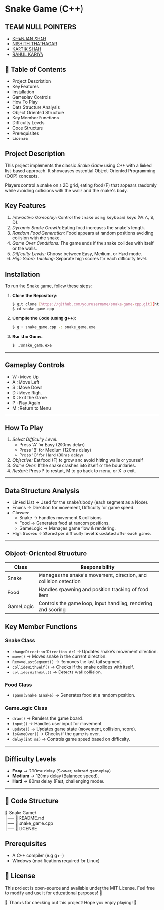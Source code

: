 # Snake Game (C++)

## TEAM NULL POINTERS

- [KHANJAN SHAH](https://github.com/khanjanshah2006)
- [NISHITH THATHAGAR](https://github.com/Nishith1130)
- [KARTIK SHAH](https://github.com/Kartik21407)
- [RAHUL KARIYA](https://github.com/RahulKariya049)

## 🌟 Table of Contents
- Project Description
- Key Features
- Installation
- Gameplay Controls
- How To Play
- Data Structure Analysis
- Object Oriented Structure
- Key Member Functions
- Difficulty Levels
- Code Structure
- Prerequisites
- License

## Project Description

This project implements the classic *Snake Game* using C++ with a linked list-based approach. It showcases essential Object-Oriented Programming (OOP) concepts.

Players control a snake on a 2D grid, eating food (F) that appears randomly while avoiding collisions with the walls and the snake's body.

## Key Features

1. *Interactive Gameplay:* Control the snake using keyboard keys (W, A, S, D).
2. *Dynamic Snake Growth:* Eating food increases the snake's length.
3. *Random Food Generation:* Food appears at random positions avoiding collision with the snake.
4. *Game Over Conditions:* The game ends if the snake collides with itself or the walls.
5. *Difficulty Levels:* Choose between Easy, Medium, or Hard mode.
6. *High Score Tracking:* Separate high scores for each difficulty level.

## Installation

To run the Snake game, follow these steps:
1.  **Clone the Repository:**
    ```bash
    $ git clone [https://github.com/yourusername/snake-game-cpp.git](https://github.com/yourusername/snake-game-cpp.git)
    $ cd snake-game-cpp
    ```
2.  **Compile the Code (using g++):**
    ```bash
    $ g++ snake_game.cpp -o snake_game.exe
    ```
3.  **Run the Game:**
    ```bash
    $ ./snake_game.exe
    ```
---

## Gameplay Controls

- W : Move Up  
- A : Move Left  
- S : Move Down  
- D : Move Right  
- X : Exit the Game  
- P : Play Again  
- M : Return to Menu  
---

## How To Play

1. *Select Difficulty Level:*
   - Press 'A' for Easy (200ms delay)
   - Press 'B' for Medium (120ms delay)
   - Press 'C' for Hard (80ms delay)
3. *Objective:* Eat food (F) to grow and avoid hitting walls or yourself.
4. *Game Over:* If the snake crashes into itself or the boundaries.
5. *Restart:* Press P to restart, M to go back to menu, or X to exit.

---
## Data Structure Analysis

- Linked List → Used for the snake’s body (each segment as a Node).
- Enums → Direction for movement, Difficulty for game speed.
- Classes:
    - Snake → Handles movement & collisions.
    - Food → Generates food at random positions.
    - GameLogic → Manages game flow & rendering.
- High Scores → Stored per difficulty level & updated after each game.

---

## Object-Oriented Structure

| Class           | Responsibility                                                   |
|----------------|-----------------------------------------------------------------|
| Snake| Manages the snake's movement, direction, and collision detection |
| Food | Handles spawning and position tracking of food item|
| GameLogic | Controls the game loop, input handling, rendering and scoring|

## Key Member Functions

### Snake Class
- `changeDirection(Direction dr)` → Updates snake’s movement direction.
- `move()` → Moves snake in the current direction.
- `RemoveLastSegment()` → Removes the last tail segment.
- `collideWithSelf()` → Checks if the snake collides with itself.
- `collidesWithWall()` → Detects wall collision.

### Food Class
- `spawn(Snake &snake)` → Generates food at a random position.

### GameLogic Class
- `draw()` → Renders the game board.
- `input()` → Handles user input for movement.
- `update()` → Updates game state (movement, collision, score).
- `isGameOver()` → Checks if the game is over.
- `delay(int ms)` → Controls game speed based on difficulty.

---
## Difficulty Levels

- **Easy** → 200ms delay (Slower, relaxed gameplay).
- **Medium** → 120ms delay (Balanced speed).
- **Hard** → 80ms delay (Fast, challenging mode).

---
## 📁 Code Structure
📂 Snake Game/  
│── 📄 README.md  
│── 📄 snake_game.cpp  
│── 📄 LICENSE

## Prerequisites
- A C++ compiler (e.g g++)
- Windows (modifications required for Linux)

## 🌟 License

This project is open-source and available under the MIT License. Feel free to modify and use it for educational purposes! 🎉


🎉 Thanks for checking out this project! Hope you enjoy playing! 🚀
